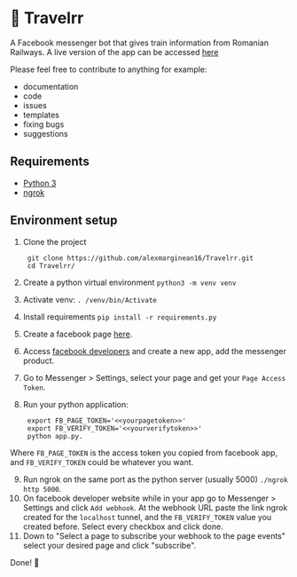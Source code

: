 # :steam_locomotive: Travelrr
A Facebook messenger bot that gives train information from Romanian Railways. 
A live version of the app can be accessed [here](https://www.facebook.com/Travelrr-334385437191241)

Please feel free to contribute to anything for example:
- documentation
- code
- issues
- templates
- fixing bugs
- suggestions

## Requirements

- [Python 3](https://www.python.org/downloads/)
- [ngrok](https://ngrok.com/)

## Environment setup

1. Clone the project
        
        git clone https://github.com/alexmarginean16/Travelrr.git
        cd Travelrr/

2. Create a python virtual environment `python3 -m venv venv`
3. Activate venv: `. /venv/bin/Activate`
4. Install requirements `pip install -r requirements.py`
5. Create a facebook page [here](https://www.facebook.com/pages/creation/).
6. Access [facebook developers](https://developers.facebook.com/) and create a new app, add the messenger product.
7. Go to Messenger > Settings, select your page and get your `Page Access Token`.
8. Run your python application:

        export FB_PAGE_TOKEN='<<yourpagetoken>>'
        export FB_VERIFY_TOKEN='<<yourverifytoken>>'
        python app.py.

Where `FB_PAGE_TOKEN` is the access token you copied from facebook app, and `FB_VERIFY_TOKEN` could be whatever you want.

9. Run ngrok on the same port as the python server (usually 5000) `./ngrok http 5000`.
10. On facebook developer website while in your app go to Messenger > Settings and click `Add webhook`. At the webhook URL paste the link ngrok created for the `localhost` tunnel, and the `FB_VERIFY_TOKEN` value you created before. Select every checkbox and click done.
11. Down to "Select a page to subscribe your webhook to the page events" select your desired page and click "subscribe".

Done! :tada:
